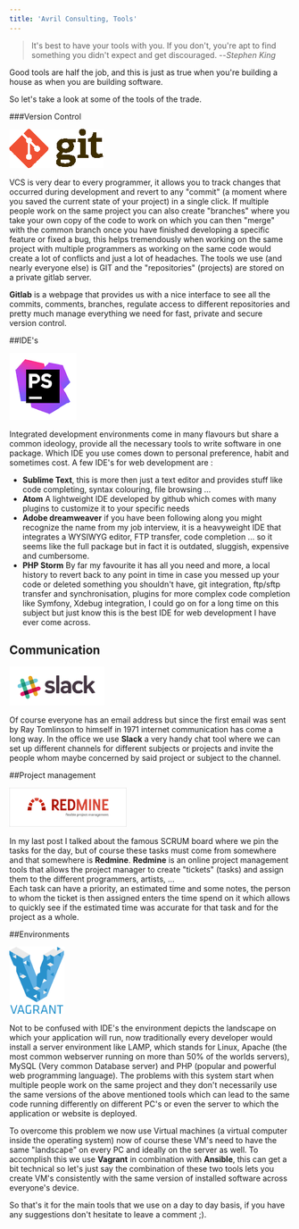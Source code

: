 ```yaml
---
title: 'Avril Consulting, Tools'
---
```


>It's best to have your tools with you. If you don't, you're apt to find something you didn't expect and get discouraged. 
>--<cite>Stephen King</cite> 
 
Good tools are half the job, and this is just as true when you're building a house as when you are building software. 
 
So let's take a look at some of the tools of the trade. 
 
###Version Control 
 
![](git.png) 
 
VCS is very dear to every programmer, it allows you to track changes that occurred during development and revert to any "commit" (a moment where you saved the current state of your project) in a single click. If multiple people work on the same project you can also create "branches" where you take your own copy of the code to work on which you can then "merge" with the common branch once you have finished developing a specific feature or fixed a bug, this helps tremendously when working on the same project with multiple programmers as working on the same code would create a lot of conflicts and just a lot of headaches. 
The tools we use (and nearly everyone else) is GIT and the "repositories" (projects) are stored on a private gitlab server. 
 
**Gitlab** is a webpage that provides us with a nice interface to see all the commits, comments, branches, regulate access to different repositories and pretty much manage everything we need for fast, private and secure version control. 
 
##IDE's 
 
![](phpstorm.png) 
 
Integrated development environments come in many flavours but share a common ideology, provide all the necessary tools to write software in one package. Which IDE you use comes down to personal preference, habit and sometimes cost. A few IDE's for web development are :  
* **Sublime Text**, this is more then just a text editor and provides stuff like code completing, syntax colouring, file browsing ... 
* **Atom** A lightweight IDE developed by github which comes with many plugins to customize it to your specific needs 
* **Adobe dreamweaver** if you have been following along you might recognize the name from my job interview, it is a heavyweight IDE that integrates a WYSIWYG editor, FTP transfer, code completion ... so it seems like the full package but in fact it is outdated, sluggish, expensive and cumbersome. 
* **PHP Storm** By far my favourite it has all you need and more, a local history to revert back to any point in time in case you messed up your code or deleted something you shouldn't have, git integration, ftp/sftp transfer and synchronisation, plugins for more complex code completion like Symfony, Xdebug integration, I could go on for a long time on this subject but just know this is the best IDE for web development I have ever come across. 
 
## Communication 
 
![](slack_logo_wide.png) 
 
Of course everyone has an email address but since the first email was sent by Ray Tomlinson to himself in 1971 internet communication has come a long way. In the office we use **Slack** a very handy chat tool where we can set up different channels for different subjects or projects and invite the people whom maybe concerned by said project or subject to the channel. 
 
##Project management 
 
![](logo.png) 
 
In my last post I talked about the famous SCRUM board where we pin the tasks for the day, but of course these tasks must come from somewhere and that somewhere is **Redmine**. 
**Redmine** is an online project management tools that allows the project manager to create "tickets" (tasks) and assign them to the different programmers, artists, ...  
Each task can have a priority, an estimated time and some notes, the person to whom the ticket is then assigned enters the time spend on it which allows to quickly see if the estimated time was accurate for that task and for the project as a whole. 
 
##Environments 
 
![](Vagrant.png) 
 
Not to be confused with IDE's the environment depicts the landscape on which your application will run, now traditionally every developer would install a server environment like LAMP, which stands for Linux, Apache (the most common webserver running on more than 50% of the worlds servers), MySQL (Very common Database server) and PHP (popular and powerful web programming language). 
The problems with this system start when multiple people work on the same project and they don't necessarily use the same versions of the above mentioned tools which can lead to the same code running differently on different PC's or even the server to which the application or website is deployed. 
 
To overcome this problem we now use Virtual machines (a virtual computer inside the operating system) now of course these VM's need to have the same "landscape" on every PC and ideally on the server as well. 
To accomplish this we use **Vagrant** in combination with **Ansible**, this can get a bit technical so let's just say the combination of these two tools lets you create VM's consistently with the same version of installed software across everyone's device. 
 
So that's it for the main tools that we use on a day to day basis, if you have any suggestions don't hesitate to leave a comment ;). 
 
 

 
